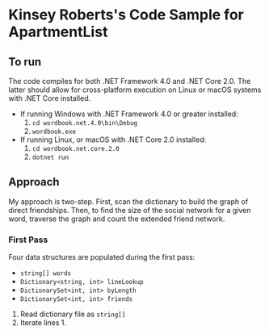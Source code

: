 # Kinsey Roberts's Code Sample for ApartmentList

## To run

The code compiles for both .NET Framework 4.0 and .NET Core 2.0. 
The latter should allow for cross-platform execution on Linux or macOS systems with .NET Core installed.

* If running Windows with .NET Framework 4.0 or greater installed: 
    1. `cd wordbook.net.4.0\bin\Debug`
    2. `wordbook.exe`
* If running Linux, or macOS with .NET Core 2.0 installed:
    1. `cd wordbook.net.core.2.0`
    2. `dotnet run`

## Approach

My approach is two-step. First, scan the dictionary to build the graph of direct friendships. Then, to find the size of the social network for a given word, traverse the graph and count the extended friend network.

### First Pass

Four data structures are populated during the first pass:

*	`string[] words`
*	`Dictionary<string, int> lineLookup`
*	`DictionarySet<int, int> byLength`
*	`DictionarySet<int, int> friends`

1.	Read dictionary file as `string[]`
2.	Iterate lines
	1. 
